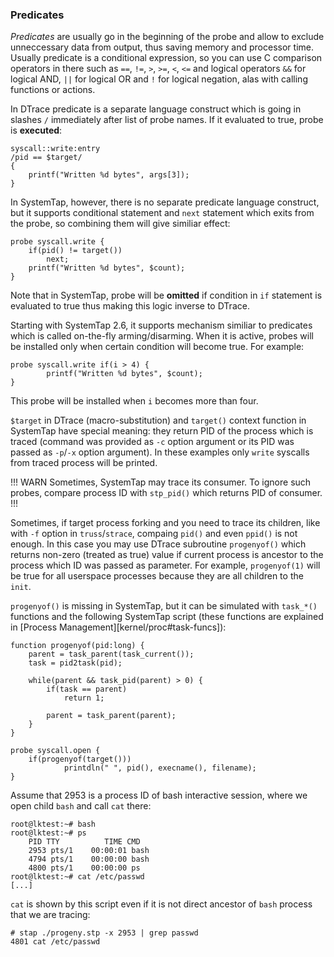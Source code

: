 ### Predicates 

_Predicates_ are usually go in the beginning of the probe and allow to exclude unneccessary data from output, thus saving memory and processor time. Usually predicate is a conditional expression, so you can use C comparison operators in there such as `==`, `!=`, `>`, `>=`, `<`, `<=` and logical operators `&&` for logical AND, `||` for logical OR and `!` for logical negation, alas with calling functions or actions.

In DTrace predicate is a separate language construct which is going in slashes `/` immediately after list of probe names. If it evaluated to true, probe is __executed__:
```
syscall::write:entry 
/pid == $target/
{
	printf("Written %d bytes", args[3]);
}
```

In SystemTap, however, there is no separate predicate language construct, but it supports conditional statement and `next` statement which exits from the probe, so combining them will give similiar effect:
```
probe syscall.write {
	if(pid() != target())
		next;
	printf("Written %d bytes", $count);
}
```
Note that in SystemTap, probe will be __omitted__ if condition in `if` statement is evaluated to true thus making this logic inverse to DTrace.

Starting with SystemTap 2.6, it supports mechanism similiar to predicates which is called on-the-fly arming/disarming. When it is active, probes will be installed only when certain condition will become true. For example:
```
probe syscall.write if(i > 4) {
		printf("Written %d bytes", $count);
}
```
This probe will be installed when `i` becomes more than four. 

`$target` in DTrace (macro-substitution) and `target()` context function in SystemTap have special meaning: they return PID of the process which is traced (command was provided as `-c` option argument or its PID was passed as `-p`/`-x` option argument). In these examples only `write` syscalls from traced process will be printed.

!!! WARN
Sometimes, SystemTap may trace its consumer. To ignore such probes, compare process ID with `stp_pid()` which returns PID of consumer.
!!!

Sometimes, if target process forking and you need to trace its children, like with `-f` option in `truss`/`strace`, compaing `pid()` and even `ppid()` is not enough. In this case you may use DTrace subroutine `progenyof()` which returns non-zero (treated as true) value if current process is ancestor to the process which ID was passed as parameter. For example, `progenyof(1)` will be true for all userspace processes because they are all children to the `init`.

`progenyof()` is missing in SystemTap, but it can be simulated with `task_*()` functions and the following SystemTap script (these functions are explained in [Process Management][kernel/proc#task-funcs]):
```
function progenyof(pid:long) {
	parent = task_parent(task_current());
	task = pid2task(pid);

	while(parent && task_pid(parent) > 0) {
		if(task == parent)
			return 1;

		parent = task_parent(parent);
	}
}

probe syscall.open { 
	if(progenyof(target())) 
			printdln(" ", pid(), execname(), filename);
}
```

Assume that 2953 is a process ID of bash interactive session, where we open child `bash` and call `cat` there:
```
root@lktest:~# bash
root@lktest:~# ps
	PID TTY          TIME CMD
	2953 pts/1    00:00:01 bash
	4794 pts/1    00:00:00 bash
	4800 pts/1    00:00:00 ps
root@lktest:~# cat /etc/passwd
[...]
```

`cat` is shown by this script even if it is not direct ancestor of `bash` process that we are tracing:
```
# stap ./progeny.stp -x 2953 | grep passwd
4801 cat /etc/passwd
```

